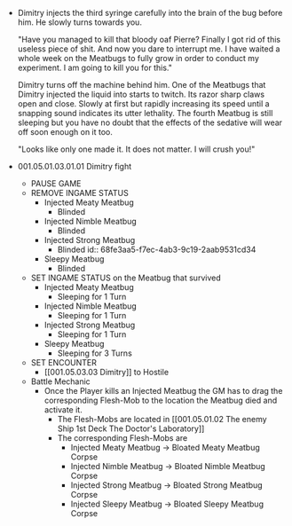 - Dimitry injects the third syringe carefully into the brain of the bug before him. He slowly turns towards you.
  
  "Have you managed to kill that bloody oaf Pierre? Finally I got rid of this useless piece of shit. And now you dare to interrupt me. I have waited a whole week on the Meatbugs to fully grow in order to conduct my experiment. I am going to kill you for this."
  
  Dimitry turns off the machine behind him. One of the Meatbugs that Dimitry injected the liquid into starts to twitch. Its razor sharp claws open and close. Slowly at first but rapidly increasing its speed until a snapping sound indicates its utter lethality. The fourth Meatbug is still sleeping but you have no doubt that the effects of the sedative will wear off soon enough on it too.
  
  "Looks like only one made it. It does not matter. I will crush you!"
- 001.05.01.03.01.01 Dimitry fight
	- PAUSE GAME
	- REMOVE INGAME STATUS
		- Injected Meaty Meatbug
			- Blinded
		- Injected Nimble Meatbug
			- Blinded
		- Injected Strong Meatbug
			- Blinded
			  id:: 68fe3aa5-f7ec-4ab3-9c19-2aab9531cd34
		- Sleepy Meatbug
			- Blinded
	- SET INGAME STATUS on the Meatbug that survived
		- Injected Meaty Meatbug
			- Sleeping for 1 Turn
		- Injected Nimble Meatbug
			- Sleeping for 1 Turn
		- Injected Strong Meatbug
			- Sleeping for 1 Turn
		- Sleepy Meatbug
			- Sleeping for 3 Turns
	- SET ENCOUNTER
		- [[001.05.03.03 Dimitry]] to Hostile
	- Battle Mechanic
		- Once the Player kills an Injected Meatbug the GM has to drag the corresponding Flesh-Mob to the location the Meatbug died and activate it.
			- The Flesh-Mobs are located in [[001.05.01.02 The enemy Ship 1st Deck The Doctor's Laboratory]]
			- The corresponding Flesh-Mobs are
				- Injected Meaty Meatbug -> Bloated Meaty Meatbug Corpse
				- Injected Nimble Meatbug -> Bloated Nimble Meatbug Corpse
				- Injected Strong Meatbug -> Bloated Strong Meatbug Corpse
				- Injected Sleepy Meatbug -> Bloated Sleepy Meatbug Corpse
